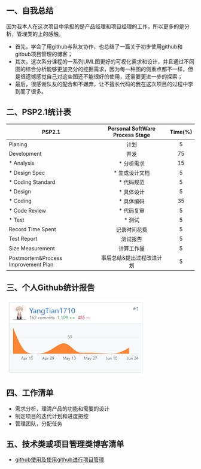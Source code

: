 ## 一、自我总结
因为我本人在这次项目中承担的是产品经理和项目经理的工作，所以更多的是分析，管理类的上的感触。
- 首先，学会了用github与队友协作，也总结了一篇关于初步使用github和gitbub项目管理的博客；
- 其次，这次系分课程的一系列UML图更好的可视化需求和设计，并且通过不同图的综合分析能够更加充分的挖掘需求，因为每一种图的侧重点都不一样，但是很遗憾感觉自己对这些图还不能很好的使用，还需要更进一步的探索；
- 最后，很感谢队友的配合和不嫌弃，让不擅长代码的我在这次项目的过程中学到而了很多。
## 二、PSP2.1统计表
| PSP2.1 | Personal SoftWare Process Stage | Time(%) |
|---|:-----:|:-----:|
|Planing|计划|5|
|Development|开发|75|
|* Analysis|* 分析需求|15|
|* Design Spec|* 生成设计文档|5|
|* Coding Standard|* 代码规范|5|
|* Design|* 具体设计|5|
|* Coding|* 具体编码|35|
|* Code Review|* 代码复审|5|
|* Test|* 测试|5|
|Record Time Spent|记录时间花费|5|
|Test Report|测试报告|5|
|Size Measurement|计算工作量|5|
|Postmortem&Process Improvement Plan|事后总结&提出过程改进计划|5|
## 三、个人Github统计报告
![git统计.png](../assets/img/git统计.PNG)
## 四、工作清单
- 需求分析，理清产品的功能和需要的设计
- 制定项目的迭代计划和进度把控
- 管理团队，分配任务
## 五、技术类或项目管理类博客清单
- [github使用及使用github进行项目管理](https://blog.csdn.net/baidu_36282128/article/details/79907077)
